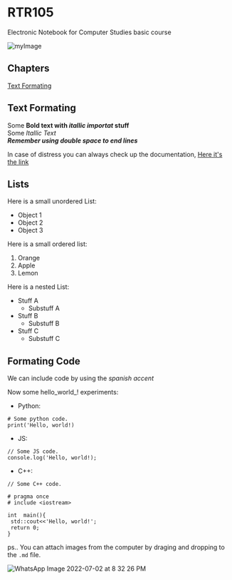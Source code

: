 # RTR105

Electronic Notebook for Computer Studies basic course  
 
![myImage](https://tenor.com/WH4A.gif) 

## Chapters  
[Text Formating](#text-formating)



## Text Formating 

Some **Bold text with _itallic importat_ stuff**  
Some *Itallic Text*  
***Remember using double space to end lines***  

In case of distress you can always check up the documentation, [Here it's the link](https://docs.github.com/en) 

## Lists

Here is a small unordered List:  

* Object 1  
* Object 2  
* Object 3  


Here is a small ordered list:  

1. Orange
2. Apple
3. Lemon

Here is a nested List:  

- Stuff A  
  - Substuff A
- Stuff B
  - Substuff B  
- Stuff C
  - Substuff C

## Formating Code  

We can include code by using the *spanish accent*

Now some hello_world_! experiments:  

* Python: 
``` 
# Some python code. 
print('Hello, world!)
```
* JS:

```
// Some JS code. 
console.log('Hello, world!);
```
* C++: 

```
// Some C++ code. 

# pragma once
# include <iostream>

int  main(){
 std::cout<<'Hello, world!';
 return 0;
}

```
ps.. You can attach images from the computer by draging and dropping to the `.md` file.  

![WhatsApp Image 2022-07-02 at 8 32 26 PM](https://user-images.githubusercontent.com/73769831/188881595-f088e373-96c6-47ae-a348-c3366a909359.jpeg)


